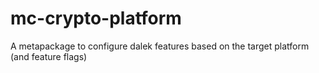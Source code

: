 # mc-crypto-platform

A metapackage to configure dalek features based on the target platform (and feature flags)
